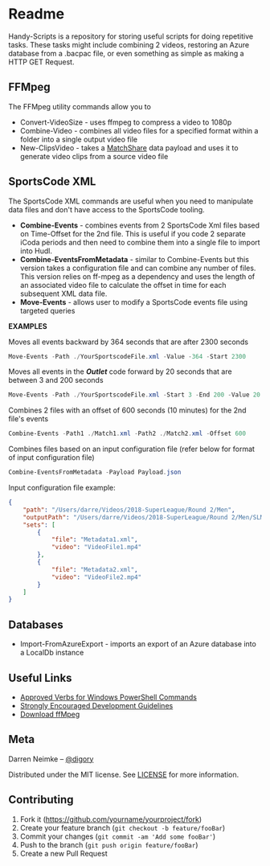 # Readme

Handy-Scripts is a repository for storing useful scripts for doing repetitive tasks.  These tasks might include combining 2 videos, restoring an Azure database from a .bacpac file, or even something as simple as making a HTTP GET Request.

## FFMpeg

The FFMpeg utility commands allow you to 

* Convert-VideoSize - uses ffmpeg to compress a video to 1080p
* Combine-Video - combines all video files for a specified format within a folder into a single output video file
* New-ClipsVideo - takes a [MatchShare](https://coding-tool.firebaseapp.com) data payload and uses it to generate video clips from a source video file

## SportsCode XML

The SportsCode XML commands are useful when you need to manipulate data files and don't have access to the SportsCode tooling. 

* **Combine-Events** - combines events from 2 SportsCode Xml files based on Time-Offset for the 2nd file.  This is useful if you code 2 separate iCoda periods and then need to combine them into a single file to import into Hudl.
* **Combine-EventsFromMetadata** - similar to Combine-Events but this version takes a configuration file and can combine any number of files.  This version relies on ff-mpeg as a dependency and uses the length of an associated video file to calculate the offset in time for each subsequent XML data file.
* **Move-Events** - allows user to modify a SportsCode events file using targeted queries

**EXAMPLES**

Moves all events backward by 364 seconds that are after 2300 seconds 

```powershell
Move-Events -Path ./YourSportscodeFile.xml -Value -364 -Start 2300
```

Moves all events in the ***Outlet*** code forward by 20 seconds that are between 3 and 200 seconds 

```powershell
Move-Events -Path ./YourSportscodeFile.xml -Start 3 -End 200 -Value 20 -Filter Outlet
```

Combines 2 files with an offset of 600 seconds (10 minutes) for the 2nd file's events 

```powershell
Combine-Events -Path1 ./Match1.xml -Path2 ./Match2.xml -Offset 600
```

Combines files based on an input configuration file (refer below for format of input configuration file)

```powershell
Combine-EventsFromMetadata -Payload Payload.json
```

Input configuration file example:

```json
{
    "path": "/Users/darre/Videos/2018-SuperLeague/Round 2/Men",
    "outputPath": "/Users/darre/Videos/2018-SuperLeague/Round 2/Men/SLM-R2-Full.xml",
    "sets": [
        {
            "file": "Metadata1.xml",
            "video": "VideoFile1.mp4"
        },
        {
            "file": "Metadata2.xml",
            "video": "VideoFile2.mp4"
        }
    ]
}
```

## Databases

* Import-FromAzureExport - imports an export of an Azure database into a LocalDb instance

## Useful Links

* [Approved Verbs for Windows PowerShell Commands](https://msdn.microsoft.com/en-us/library/ms714428)
* [Strongly Encouraged Development Guidelines](https://msdn.microsoft.com/en-us/library/dd878270)
* [Download ffMpeg](https://www.ffmpeg.org/download.html)


## Meta

Darren Neimke – [@digory](https://twitter.com/digory)

Distributed under the MIT license. See [LICENSE](https://github.com/dneimke/handy-scripts/blob/master/LICENSE) for more information.



## Contributing

1. Fork it (<https://github.com/yourname/yourproject/fork>)
2. Create your feature branch (`git checkout -b feature/fooBar`)
3. Commit your changes (`git commit -am 'Add some fooBar'`)
4. Push to the branch (`git push origin feature/fooBar`)
5. Create a new Pull Request
